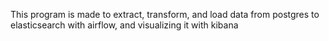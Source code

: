 This program is made to extract, transform, and load data from postgres to elasticsearch with airflow, and visualizing it with kibana
